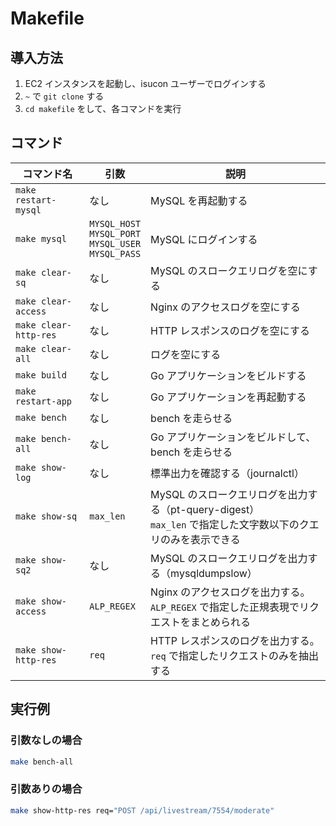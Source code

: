 # Makefile

## 導入方法

1. EC2 インスタンスを起動し、isucon ユーザーでログインする
2.  `~` で `git clone` する
3.   `cd makefile` をして、各コマンドを実行

## コマンド

| コマンド名 | 引数 | 説明 |
|--|--|--|
| `make restart-mysql` | なし | MySQL を再起動する |
| `make mysql` | `MYSQL_HOST`<br>`MYSQL_PORT`<br>`MYSQL_USER`<br>`MYSQL_PASS` | MySQL にログインする |
| `make clear-sq` | なし | MySQL のスロークエリログを空にする |
| `make clear-access` | なし | Nginx のアクセスログを空にする |
| `make clear-http-res` | なし | HTTP レスポンスのログを空にする |
| `make clear-all` | なし | ログを空にする |
| `make build` | なし | Go アプリケーションをビルドする |
| `make restart-app` | なし | Go アプリケーションを再起動する |
| `make bench` | なし | bench を走らせる |
| `make bench-all` | なし | Go アプリケーションをビルドして、bench を走らせる |
| `make show-log` | なし | 標準出力を確認する（journalctl） |
| `make show-sq` | `max_len` | MySQL のスロークエリログを出力する（pt-query-digest）<br>`max_len` で指定した文字数以下のクエリのみを表示できる |
| `make show-sq2` | なし | MySQL のスロークエリログを出力する（mysqldumpslow） |
| `make show-access` | `ALP_REGEX` | Nginx のアクセスログを出力する。<br>`ALP_REGEX` で指定した正規表現でリクエストをまとめられる |
| `make show-http-res` | `req` | HTTP レスポンスのログを出力する。<br>`req` で指定したリクエストのみを抽出する |

## 実行例

### 引数なしの場合

```sh
make bench-all
```

### 引数ありの場合

```sh
make show-http-res req="POST /api/livestream/7554/moderate"
```

